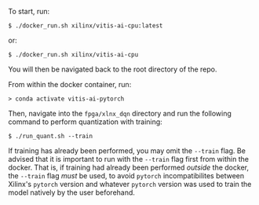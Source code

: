 To start, run:
```
$ ./docker_run.sh xilinx/vitis-ai-cpu:latest
```
or:
```
$ ./docker_run.sh xilinx/vitis-ai-cpu
```

You will then be navigated back to the root directory of the repo.

From within the docker container, run:
```
> conda activate vitis-ai-pytorch
```

Then, navigate into the `fpga/xlnx_dqn` directory and run the following command to perform quantization with training:
```
$ ./run_quant.sh --train
```

If training has already been performed, you may omit the `--train` flag. Be advised that it is important to run with the `--train` flag first from within the docker. That is, if training had already been performed _outside_ the docker, the `--train` flag _must_ be used, to avoid `pytorch` incompatibilites between Xilinx's `pytorch` version and whatever `pytorch` version was used to train the model natively by the user beforehand.
